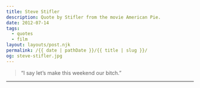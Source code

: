 ```yaml
---
title: Steve Stifler
description: Quote by Stifler from the movie American Pie.
date: 2012-07-14
tags: 
  - quotes
  - film
layout: layouts/post.njk
permalink: /{{ date | pathDate }}/{{ title | slug }}/
og: steve-stifler.jpg
---
```


> “I say let’s make this weekend our bitch.”

---
